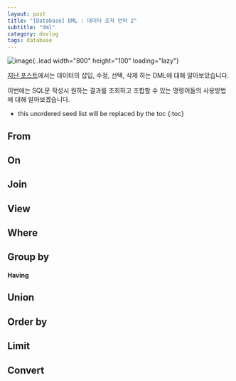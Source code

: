 ```yaml
---
layout: post
title: "[Database] DML : 데이터 조작 언어 2"
subtitle: "dml"
category: devlog
tags: database
---
```


![image](https://cdn.pixabay.com/photo/2016/03/27/20/00/coffee-1284041_960_720.jpg){:.lead width="800" height="100" loading="lazy"}

[지난 포스트](https://jihojhi.github.io/devlog/2021-03-22-DML/)에서는 데이터의 삽입, 수정, 선택, 삭제 하는 DML에 대해 알아보았습니다. 

이번에는 SQL문 작성시 원하는 결과를 조회하고 조합할 수 있는 명령어들의 사용방법에 대해 알아보겠습니다.

<!--more-->

* this unordered seed list will be replaced by the toc
{:toc}
## From

## On

## Join

## View

## Where

## Group by

#### Having

## Union

## Order by

## Limit

## Convert





